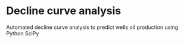 # Decline curve analysis

Automated decline curve analysis to predict wells oil production using Python SciPy
